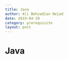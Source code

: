 ```yaml
---
title: Java
author: Ali Behzadian Nejad
date: 2019-04-29
category: prerequisite
layout: post
---
```


# Java


